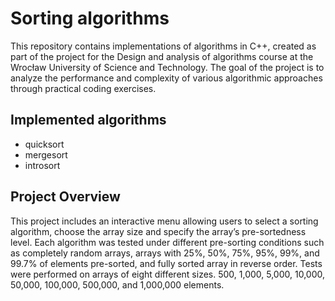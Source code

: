 # Sorting algorithms
This repository contains implementations of algorithms in C++, created as part of the project for the Design and analysis of algorithms course at the Wrocław University of Science and Technology. The goal of the project is to analyze the performance and complexity of various algorithmic approaches through practical coding exercises.

## Implemented algorithms
- quicksort
- mergesort
- introsort
  
## Project Overview
This project includes an interactive menu allowing users to select a sorting algorithm, choose the array size and specify the array’s pre-sortedness level. 
Each algorithm was tested under different pre-sorting conditions such as completely random arrays, arrays with 25%, 50%, 75%, 95%, 99%, and 99.7% of elements pre-sorted, and fully sorted array in reverse order.
Tests were performed on arrays of eight different sizes.
500, 1,000, 5,000, 10,000, 50,000, 100,000, 500,000, and 1,000,000 elements.
